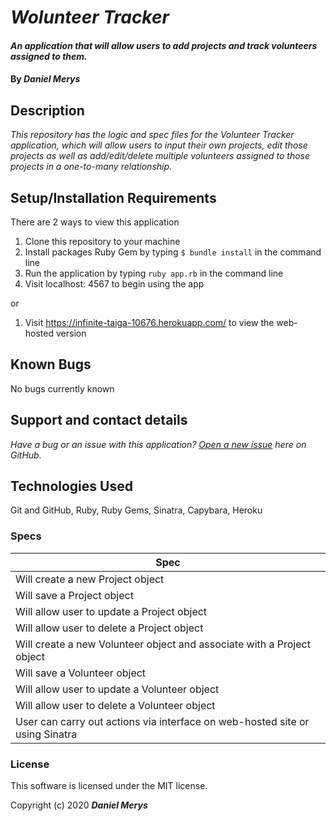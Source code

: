 # _Wolunteer Tracker_

#### _An application that will allow users to add projects and track volunteers assigned to them._

#### By _**Daniel Merys**_

## Description

_This repository has the logic and spec files for the Volunteer Tracker application, which will allow users to input their own projects, edit those projects as well as add/edit/delete multiple volunteers assigned to those projects in a one-to-many relationship._

## Setup/Installation Requirements

There are 2 ways to view this application

1. Clone this repository to your machine
2. Install packages Ruby Gem by typing `$ bundle install` in the command line
3. Run the application by typing `ruby app.rb` in the command line
4. Visit localhost: 4567 to begin using the app

or

1. Visit https://infinite-taiga-10676.herokuapp.com/ to view the web-hosted version


## Known Bugs

No bugs currently known
 
## Support and contact details

_Have a bug or an issue with this application? [Open a new issue](https://github.com/dkmerys/word_definer/issues) here on GitHub._

## Technologies Used


Git and GitHub,
Ruby,
Ruby Gems,
Sinatra,
Capybara,
Heroku

### Specs
| Spec                                                                         |
|------------------------------------------------------------------------------|
| Will create a new Project object                                             |
| Will save a Project object                                                   |
| Will allow user to update a Project object                                   |
| Will allow user to delete a Project object                                   |
| Will create a new Volunteer object and associate with a Project object       |
| Will save a Volunteer object                                                 |
| Will allow user to update a Volunteer object                                 |
| Will allow user to delete a Volunteer object                                 |
| User can carry out actions via interface on web-hosted site or using Sinatra |

### License

This software is licensed under the MIT license.

Copyright (c) 2020 **_Daniel Merys_**